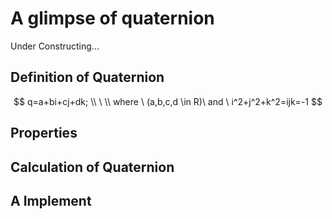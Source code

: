 <head>
    <script src="https://cdn.mathjax.org/mathjax/latest/MathJax.js?config=TeX-AMS-MML_HTMLorMML" type="text/javascript"></script>
    <script type="text/x-mathjax-config">
        MathJax.Hub.Config({
            tex2jax: {
            skipTags: ['script', 'noscript', 'style', 'textarea', 'pre'],
            inlineMath: [['$','$']]
            }
        });
    </script>
</head>

# A glimpse of quaternion 
Under Constructing...


## Definition of Quaternion

$$
	q=a+bi+cj+dk;
	\\
	 \
	\\ where \ (a,b,c,d \in R)\ and \ i^2+j^2+k^2=ijk=-1
$$


## Properties


## Calculation of Quaternion


## A Implement